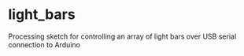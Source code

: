 light_bars
==========

Processing sketch for controlling an array of light bars over USB serial connection to Arduino
